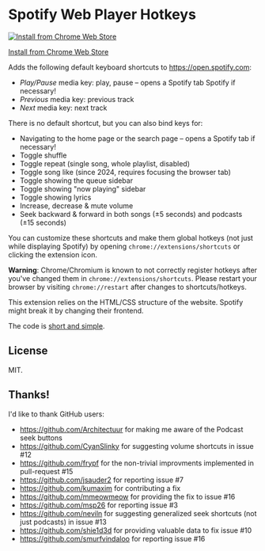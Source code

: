 # Spotify Web Player Hotkeys

<p align="center">

[![Install from Chrome Web Store](.github/chromewebstore.png)](https://chrome.google.com/webstore/detail/spotify-web-player-hotkey/pdcbjjmgfakcbbchppeemlfpfgkdmjji)

[Install from Chrome Web Store](https://chrome.google.com/webstore/detail/spotify-web-player-hotkey/pdcbjjmgfakcbbchppeemlfpfgkdmjji)

</p>

Adds the following default keyboard shortcuts to https://open.spotify.com:

* *Play/Pause* media key: play, pause – opens a Spotify tab Spotify if necessary!
* *Previous* media key: previous track
* *Next* media key: next track

There is no default shortcut, but you can also bind keys for:

* Navigating to the home page or the search page – opens a Spotify tab if necessary!
* Toggle shuffle
* Toggle repeat (single song, whole playlist, disabled)
* Toggle song like (since 2024, requires focusing the browser tab)
* Toggle showing the queue sidebar
* Toggle showing "now playing" sidebar
* Toggle showing lyrics
* Increase, decrease & mute volume
* Seek backward & forward in both songs (±5 seconds) and podcasts (±15 seconds)

You can customize these shortcuts and make them global hotkeys (not just while displaying Spotify) by opening `chrome://extensions/shortcuts` or clicking the extension icon.

**Warning**: Chrome/Chromium is known to not correctly register hotkeys after you've changed them in `chrome://extensions/shortcuts`. Please restart your browser by visiting `chrome://restart` after changes to shortcuts/hotkeys.

This extension relies on the HTML/CSS structure of the website.
Spotify might break it by changing their frontend.

The code is [short and simple](/src/background.js).

## License

MIT.

## Thanks!

I'd like to thank GitHub users:

* https://github.com/Architectuur for making me aware of the Podcast seek buttons
* https://github.com/CyanSlinky for suggesting volume shortcuts in issue #12
* https://github.com/frypf for the non-trivial improvments implemented in pull-request #15
* https://github.com/jsauder2 for reporting issue #7
* https://github.com/kumaxim for contributing a fix
* https://github.com/mmeowmeow for providing the fix to issue #16
* https://github.com/msp26 for reporting issue #3
* https://github.com/neviln for suggesting generalized seek shortcuts (not just podcasts) in issue #13
* https://github.com/shie1d3d for providing valuable data to fix issue #10
* https://github.com/smurfvindaloo for reporting issue #16

